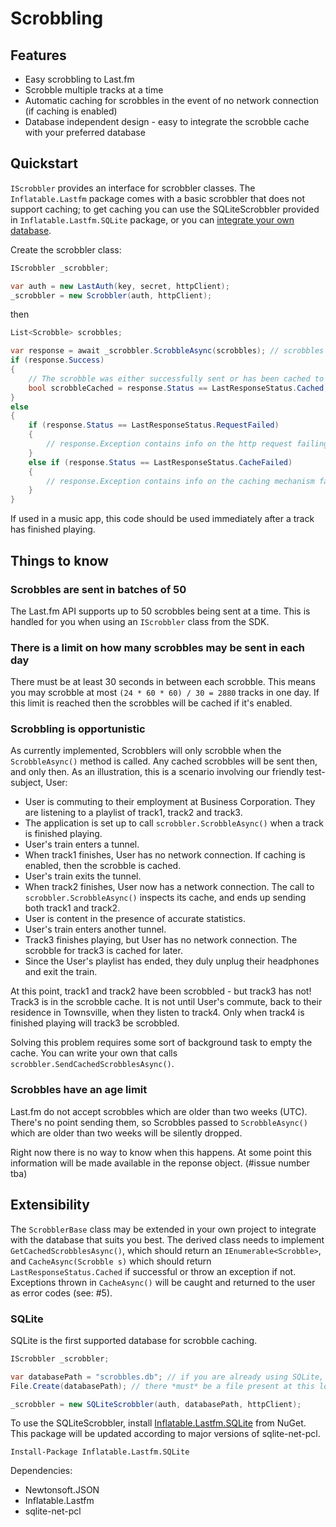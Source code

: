 # Scrobbling

## Features

- Easy scrobbling to Last.fm
- Scrobble multiple tracks at a time
- Automatic caching for scrobbles in the event of no network connection (if caching is enabled)
- Database independent design - easy to integrate the scrobble cache with your preferred database

## Quickstart

`IScrobbler` provides an interface for scrobbler classes. The `Inflatable.Lastfm` package comes with a basic scrobbler that does not support caching; to get caching you can use the SQLiteScrobbler provided in `Inflatable.Lastfm.SQLite` package, or you can [integrate your own database](#extensibility).

Create the scrobbler class:
```c#
IScrobbler _scrobbler;

var auth = new LastAuth(key, secret, httpClient);
_scrobbler = new Scrobbler(auth, httpClient);
```

then

```c#
List<Scrobble> scrobbles;

var response = await _scrobbler.ScrobbleAsync(scrobbles); // scrobbles will be sent in batches of 50
if (response.Success)
{
	// The scrobble was either successfully sent or has been cached to be sent later.
	bool scrobbleCached = response.Status == LastResponseStatus.Cached;
}
else
{
	if (response.Status == LastResponseStatus.RequestFailed)
	{
		// response.Exception contains info on the http request failing
	}
	else if (response.Status == LastResponseStatus.CacheFailed)
	{
		// response.Exception contains info on the caching mechanism failing
	}
}

```

If used in a music app, this code should be used immediately after a track has finished playing.

## Things to know

### Scrobbles are sent in batches of 50

The Last.fm API supports up to 50 scrobbles being sent at a time. This is handled for you when using an `IScrobbler` class from the SDK.

### There is a limit on how many scrobbles may be sent in each day

There must be at least 30 seconds in between each scrobble. This means you may scrobble at most `(24 * 60 * 60) / 30 = 2880` tracks in one day. If this limit is reached then the scrobbles will be cached if it's enabled.

### Scrobbling is opportunistic

As currently implemented, Scrobblers will only scrobble when the `ScrobbleAsync()` method is called. Any cached scrobbles will be sent then, and only then. As an illustration, this is a scenario involving our friendly test-subject, User:

- User is commuting to their employment at Business Corporation. They are listening to a playlist of track1, track2 and track3.
- The application is set up to call `scrobbler.ScrobbleAsync()` when a track is finished playing.
- User's train enters a tunnel. 
- When track1 finishes, User has no network connection. If caching is enabled, then the scrobble is cached.
- User's train exits the tunnel.
- When track2 finishes, User now has a network connection. The call to `scrobbler.ScrobbleAsync()` inspects its cache, and ends up sending both track1 and track2.
- User is content in the presence of accurate statistics.
- User's train enters another tunnel.
- Track3 finishes playing, but User has no network connection. The scrobble for track3 is cached for later.
- Since the User's playlist has ended, they duly unplug their headphones and exit the train.

At this point, track1 and track2 have been scrobbled - but track3 has not! Track3 is in the scrobble cache. It is not until User's commute, back to their residence in Townsville, when they listen to track4. Only when track4 is finished playing will track3 be scrobbled.

Solving this problem requires some sort of background task to empty the cache. You can write your own that calls `scrobbler.SendCachedScrobblesAsync()`.

### Scrobbles have an age limit

Last.fm do not accept scrobbles which are older than two weeks (UTC). There's no point sending them, so Scrobbles passed to `ScrobbleAsync()` which are older than two weeks will be silently dropped.

Right now there is no way to know when this happens. At some point this information will be made available in the reponse object. (#issue number tba)

## Extensibility

The `ScrobblerBase` class may be extended in your own project to integrate with the database that suits you best. The derived class needs to implement `GetCachedScrobblesAsync()`, which should return an `IEnumerable<Scrobble>`, and `CacheAsync(Scrobble s)` which should return `LastResponseStatus.Cached` if successful or throw an exception if not. Exceptions thrown in `CacheAsync()` will be caught and returned to the user as error codes (see: #5).

### SQLite

SQLite is the first supported database for scrobble caching.

```c#
IScrobbler _scrobbler;

var databasePath = "scrobbles.db"; // if you are already using SQLite, you may be able to use the same database file.
File.Create(databasePath); // there *must* be a file present at this location before calling ScrobbleAsync().

_scrobbler = new SQLiteScrobbler(auth, databasePath, httpClient);
```

To use the SQLiteScrobbler, install [Inflatable.Lastfm.SQLite]() from NuGet. This package will be updated according to major versions of sqlite-net-pcl.

```
Install-Package Inflatable.Lastfm.SQLite
```

Dependencies:

- Newtonsoft.JSON
- Inflatable.Lastfm
- sqlite-net-pcl

